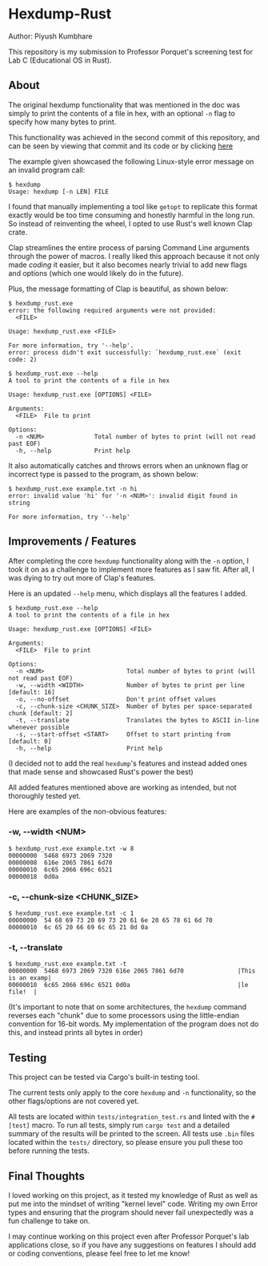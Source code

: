# Hexdump-Rust

Author: Piyush Kumbhare

This repository is my submission to Professor Porquet's screening test for Lab C (Educational OS in Rust). 

## About


The original hexdump functionality that was mentioned in the doc was simply to print the contents of a file in hex, with an optional `-n` flag to specify how many bytes to print. 

This functionality was achieved in the second commit of this repository, and can be seen by viewing that commit and its code or by clicking [here](https://github.com/piyushkumbhare/hexdump-rust/blob/9903da2fa5de0be99ad01463a7b11051df953f9f/src/main.rs)

The example given showcased the following Linux-style error message on an invalid program call:

```
$ hexdump
Usage: hexdump [-n LEN] FILE
```

I found that manually implementing a tool like `getopt` to replicate this format exactly would be too time consuming and honestly harmful in the long run. So instead of reinventing the wheel, I opted to use Rust's well known Clap crate.

Clap streamlines the entire process of parsing Command Line arguments through the power of macros. I really liked this approach because it not only made *coding* it easier, but it also becomes nearly trivial to add new flags and options (which one would likely do in the future). 

Plus, the message formatting of Clap is beautiful, as shown below:
```
$ hexdump_rust.exe
error: the following required arguments were not provided:
  <FILE>

Usage: hexdump_rust.exe <FILE>

For more information, try '--help'.
error: process didn't exit successfully: `hexdump_rust.exe` (exit code: 2)
```

```
$ hexdump_rust.exe --help
A tool to print the contents of a file in hex

Usage: hexdump_rust.exe [OPTIONS] <FILE>

Arguments:
  <FILE>  File to print

Options:
  -n <NUM>              Total number of bytes to print (will not read past EOF)
  -h, --help            Print help
```

It also automatically catches and throws errors when an unknown flag or incorrect type is passed to the program, as shown below:

```
$ hexdump_rust.exe example.txt -n hi
error: invalid value 'hi' for '-n <NUM>': invalid digit found in string

For more information, try '--help'
```

## Improvements / Features

After completing the core `hexdump` functionality along with the `-n` option, I took it on as a challenge to implement more features as I saw fit. After all, I was dying to try out more of Clap's features. 

Here is an updated `--help` menu, which displays all the features I added.

```
$ hexdump_rust.exe --help
A tool to print the contents of a file in hex

Usage: hexdump_rust.exe [OPTIONS] <FILE>

Arguments:
  <FILE>  File to print

Options:
  -n <NUM>                       Total number of bytes to print (will not read past EOF)
  -w, --width <WIDTH>            Number of bytes to print per line [default: 16]
  -o, --no-offset                Don't print offset values
  -c, --chunk-size <CHUNK_SIZE>  Number of bytes per space-separated chunk [default: 2]
  -t, --translate                Translates the bytes to ASCII in-line whenever possible
  -s, --start-offset <START>     Offset to start printing from [default: 0]
  -h, --help                     Print help
```

(I decided not to add the real `hexdump`'s features and instead added ones that made sense and showcased Rust's power the best)

All added features mentioned above are working as intended, but not thoroughly tested yet.

Here are examples of the non-obvious features:

### -w, --width \<NUM>
```
$ hexdump_rust.exe example.txt -w 8
00000000  5468 6973 2069 7320
00000008  616e 2065 7861 6d70
00000010  6c65 2066 696c 6521
00000018  0d0a
```

### -c, --chunk-size \<CHUNK_SIZE>
```
$ hexdump_rust.exe example.txt -c 1
00000000  54 68 69 73 20 69 73 20 61 6e 20 65 78 61 6d 70
00000010  6c 65 20 66 69 6c 65 21 0d 0a
```

### -t, --translate
```
$ hexdump_rust.exe example.txt -t
00000000  5468 6973 2069 7320 616e 2065 7861 6d70               |This is an examp|
00000010  6c65 2066 696c 6521 0d0a                              |le file!  |
```

(It's important to note that on some architectures, the `hexdump` command reverses each "chunk" due to some processors using the little-endian convention for 16-bit words. My implementation of the program does not do this, and instead prints all bytes in order)

## Testing

This project can be tested via Cargo's built-in testing tool.

The current tests only apply to the core `hexdump` and `-n` functionality, so the other flags/options are not covered yet.

All tests are located within `tests/integration_test.rs` and linted with the `#[test]` macro. To run all tests, simply run `cargo test` and a detailed summary of the results will be printed to the screen. All tests use `.bin` files located within the `tests/` directory, so please ensure you pull these too before running the tests.

## Final Thoughts

I loved working on this project, as it tested my knowledge of Rust as well as put me into the mindset of writing "kernel level" code. Writing my own Error types and ensuring that the program should never fail unexpectedly was a fun challenge to take on.

I may continue working on this project even after Professor Porquet's lab applications close, so if you have any suggestions on features I should add or coding conventions, please feel free to let me know!
